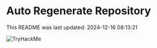 # Auto Regenerate Repository

This README was last updated: 2024-12-16 08:13:21

 ![TryHackMe](https://tryhackme.com/badge/533634)